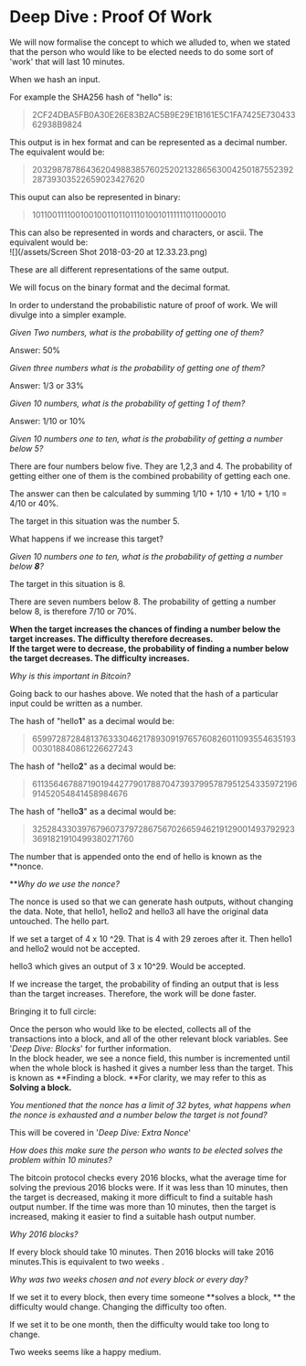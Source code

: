# Deep Dive : Proof Of Work

We will now formalise the concept to which we alluded to, when we stated that the person who would like to be elected needs to do some sort of 'work' that will last 10 minutes.

When we hash an input.

For example the SHA256 hash of "hello" is:

> 2CF24DBA5FB0A30E26E83B2AC5B9E29E1B161E5C1FA7425E73043362938B9824

This output is in hex format and can be represented as a decimal number. The equivalent would be:

> 20329878786436204988385760252021328656300425018755239228739303522659023427620

This ouput can also be represented in binary:

> 101100111100100100110110111010010111111011000010

This can also be represented in words and characters, or ascii. The equivalent would be:  
![](/assets/Screen Shot 2018-03-20 at 12.33.23.png)

These are all different representations of the same output.

We will focus on the binary format and the decimal format.

In order to understand the probabilistic nature of proof of work. We will divulge into a simpler example.

_Given Two numbers, what is the probability of getting one of them?_

Answer: 50%

_Given three numbers what is the probability of getting one of them?_

Answer: 1/3 or 33%

_Given 10 numbers, what is the probability of getting 1 of them?_

Answer: 1/10 or 10%

_Given 10 numbers one to ten, what is the probability of getting a number below 5?_

There are four numbers below five. They are 1,2,3 and 4. The probability of getting either one of them is the combined probability of getting each one.

The answer can then be calculated by summing 1/10 + 1/10 + 1/10 + 1/10 = 4/10 or 40%.

The target in this situation was the number 5.

What happens if we increase this target?

_Given 10 numbers one to ten, what is the probability of getting a number below **8**?_

The target in this situation is 8.

There are seven numbers below 8. The probability of getting a number below 8, is therefore 7/10 or 70%.

**When the target increases the chances of finding a number below the target increases. The difficulty therefore decreases.  
If the target were to decrease, the probability of finding a number below the target decreases. The difficulty increases.**

_Why is this important in Bitcoin?_

Going back to our hashes above. We noted that the hash of a particular input could be written as a number.

The hash of "hello**1**" as a decimal would be:

> 65997287284813763330462178930919765760826011093554635193003018840861226627243

The hash of "hello**2**" as a decimal would be:

> 61135646788719019442779017887047393799578795125433597219691452054841458984676

The hash of "hello**3**" as a decimal would be:

> 32528433039767960737972867567026659462191290014937929233691821910499380271760

The number that is appended onto the end of hello is known as the \*\*nonce.

\*\*_Why do we use the nonce?_

The nonce is used so that we can generate hash outputs, without changing the data. Note, that hello1, hello2 and hello3 all have the original data untouched. The hello part.

If we set a target of 4 x 10 ^29. That is 4 with 29 zeroes after it. Then hello1 and hello2 would not be accepted.

hello3 which gives an output of 3 x 10^29. Would be accepted.

If we increase the target, the probability of finding an output that is less than the target increases. Therefore, the work will be done faster.

Bringing it to full circle:

Once the person who would like to be elected, collects all of the transactions into a block, and all of the other relevant block variables. See '_Deep Dive: Blocks_' for further information.  
In the block header, we see a nonce field, this number is incremented until when the whole block is hashed it gives a number less than the target. This is known as **Finding a block. **For clarity, we may refer to this as **Solving a block.**

_You mentioned that the nonce has a limit of 32 bytes, what happens when the nonce is exhausted and a number below the target is not found?_

This will be covered in '_Deep Dive: Extra Nonce_'

_How does this make sure the person who wants to be elected solves the problem within 10 minutes?_

The bitcoin protocol checks every 2016 blocks, what the average time for solving the previous 2016 blocks were. If it was less than 10 minutes, then the target is decreased, making it more difficult to find a suitable hash output number. If the time was more than 10 minutes, then the target is increased, making it easier to find a suitable hash output number.  
  
_Why 2016 blocks?_

If every block should take 10 minutes. Then 2016 blocks will take 2016 minutes.This is equivalent to two weeks .

_Why was two weeks chosen and not every block or every day?_

If we set it to every block, then every time someone **solves a block, ** the difficulty would change. Changing the difficulty too often.

If we set it to be one month, then the difficulty would take too long to change.

Two weeks seems like a happy medium.

